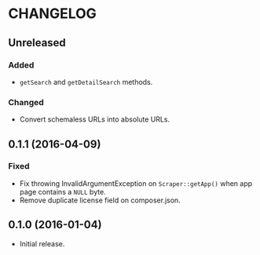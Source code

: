 # CHANGELOG

## Unreleased

### Added

* `getSearch` and `getDetailSearch` methods.

### Changed

* Convert schemaless URLs into absolute URLs.

## 0.1.1 (2016-04-09)

### Fixed

* Fix throwing InvalidArgumentException on `Scraper::getApp()` when app page contains a `NULL` byte.
* Remove duplicate license field on composer.json.

## 0.1.0 (2016-01-04)

* Initial release.
